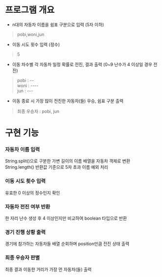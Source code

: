 # 프로그램 개요
- n대의 자동차 이름을 쉼표 구분으로 입력 (5자 이하)  
> pobi,woni,jun

- 이동 시도 횟수 입력 (정수)
> 5

- 이동 차수별 각 자동차 일정 확률로 전진, 결과 출력 (0~9 난수가 4 이상일 경우 전진)
> pobi : --  
woni : ----  
jun : ---

- 이동 종료 시 가장 많이 전진한 자동차(들) 우승, 쉼표 구분 출력
> 최종 우승자 : pobi, jun

# 구현 기능

### 자동차 이름 입력

String.split()으로 구분한 가변 길이의 이름 배열을 자동차 객체로 변환  
String.length() 반환값 기준으로 5자 초과 이름 예외 처리

### 이동 시도 횟수 입력
유효한 0 이상의 정수인지 확인

### 자동차 전진 여부 반환
한 자리 난수 생성 후 4 이상인지만 비교하여 boolean 타입으로 반환

### 경기 진행 상황 출력
경기에 참가하는 자동차들 배열 순회하며 position만큼 전진 상태 출력

### 최종 우승자 판별
최종 결과 이동한 거리가 가장 먼 자동차(들) 출력

